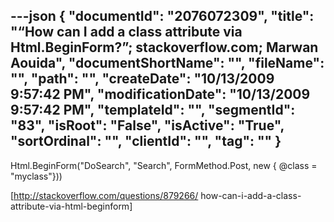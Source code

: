 ---json
{
  "documentId": "2076072309",
  "title": "“How can I add a class attribute via Html.BeginForm?”; stackoverflow.com; Marwan Aouida",
  "documentShortName": "",
  "fileName": "",
  "path": "",
  "createDate": "10/13/2009 9:57:42 PM",
  "modificationDate": "10/13/2009 9:57:42 PM",
  "templateId": "",
  "segmentId": "83",
  "isRoot": "False",
  "isActive": "True",
  "sortOrdinal": "",
  "clientId": "",
  "tag": ""
}
---

Html.BeginForm(&quot;DoSearch&quot;, &quot;Search&quot;,
    FormMethod.Post, new { @class = &quot;myclass&quot;}))

[http://stackoverflow.com/questions/879266/
    how-can-i-add-a-class-attribute-via-html-beginform]
